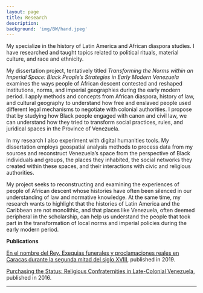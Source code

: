 ```yaml
---
layout: page
title: Research
description:
background: 'img/BW/hand.jpeg'
---
```

My specialize in the history of Latin America and African diaspora studies. I have researched and taught topics related to political rituals, material culture, and race and ethnicity.

My dissertation project, tentatively titled *Transforming the Norms within an Imperial Space: Black People’s Strategies in Early Modern Venezuela* examines the ways people of African descent contested and reshaped institutions, norms, and imperial geographies during the early modern period. I apply methods and concepts from African diaspora, history of law, and cultural geography to understand how free and enslaved people used different legal mechanisms to negotiate with colonial authorities. I propose that by studying how Black people engaged with canon and civil law, we can understand how they tried to transform social practices, rules, and juridical spaces in the Province of Venezuela.

In my research I also experiment with digital humanities tools. My dissertation employs geospatial analysis methods to process data from my sources and reconstruct Venezuela’s space from the perspective of Black individuals and groups, the places they inhabited, the social networks they created within these spaces, and their interactions with civic and religious authorities.

My project seeks to reconstructing and examining the experiences of people of African descent whose histories have often been silenced in our understanding of law and normative knowledge. At the same time, my research wants to highlight that the histories of Latin America and the Caribbean are not monolithic, and that places like Venezuela, often deemed peripheral in the scholarship, can help us understand the people that took part in the transformation of local norms and imperial policies during the early modern period.

**Publications**

[En el nombre del Rey. Exequias funerales y proclamaciones reales en Caracas durante la segunda mitad del siglo XVIII](https://www.academia.edu/40245233/En_el_nombre_del_Rey_Exequias_funerales_y_proclamaciones_reales_en_Caracas_durante_la_segunda_mitad_del_siglo_XVIII), published in 2019.

[Purchasing the Status: Religious Confraternities in Late-Colonial Venezuela](https://www.academia.edu/28109940/Purchasing_the_Status_Religious_Confraternities_in_Late_Colonial_Venezuela), published in 2016.

---

